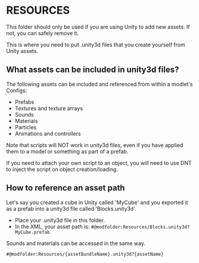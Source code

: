 # RESOURCES
This folder should only be used if you are using Unity to add new assets. If not, you can safely remove it.

This is where you need to put .unity3d files that you create yourself from Unity assets.

## What assets can be included in unity3d files?
The following assets can be included and referenced from within a modlet's Configs:
- Prefabs
- Textures and texture arrays
- Sounds
- Materials
- Particles
- Animations and controllers

Note that scripts will NOT work in unity3d files, even if you have applied them to a model or something as part of a prefab. 

If you need to attach your own script to an object, you will need to use DNT to inject the script on object creation/loading.

## How to reference an asset path
Let's say you created a cube in Unity called 'MyCube' and you exported it as a prefab into a unity3d file called 'Blocks.unity3d'.

- Place your .unity3d file in this folder.
- In the XML, your asset path is: ```#@modfolder:Resources/Blocks.unity3d?MyCube.prefab```

Sounds and materials can be accessed in the same way.
```
#@modfolder:Resources/{assetBundleName}.unity3d?{assetName}
```